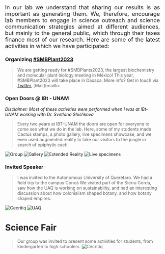 <div style="text-align: justify"><p style="font-size: 18px">
In our lab we understand that sharing our results is as important as generating them. We, therefore, encourage lab members to engage in science outreach and science communication strategies aimed at different audiences, but mainly to the general public, which through their taxes finance most of our research. Here are some of the latest activities in which we have participated: </p></div>

### Organizing [#SMBPlant2023](https://smbplant.quimica.unam.mx)
> We are getting ready for #SMBPlants2023, the largest biochemistry and molecular plant biology meeting in México!
> This year, #SMBPlant2023 will take place in Oaxaca. More info? Get in touch via [Twitter](https://twitter.com/SMBPlant2023), [Mail](mailto:

### Open Doors @ IBt - UNAM

*Disclaimer: Most of these activities were performed when I was at IBt-UNAM working with Dr. Svetlana Shishkova*

> Every two years at IBT-UNAM the doors are open for everyone to come see what we do in the lab.
> Here, some of my students made Cactus stamps, a photo gallery, live specimens showcase, and we
> even used augmented reality to take our visitors to the jungle in search of epiphytic cacti.

![Group](./images/opendoors.jpg)
![Gallery](./images/gallery.jpg)
![Extended Reality](./images/extreal.jpg)
![Live specimens](./images/livespec.jpg)

### Invited Speaker

> I was invited to the Autonomous University of Querétaro. We had a field trip to the campus Concá
> We visited part of the Sierra Gorda, saw how the UAQ is working on sustainability, and had an interesting
> discussion about how colonialism shaped botany, and how botany shaped empires.

![Cecritiq](./images/cecritiq.jpg)
![UAQ](./images/uaq.jpg)

# Science Fair

> Our group was invited to present some activities for students, from kindergarten to high schoolers.
![Cecritiq](./images/museociencias.jpg)


